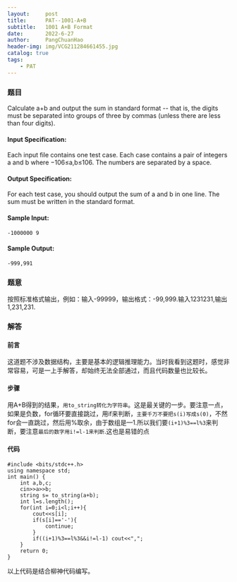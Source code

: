 ```yaml
---
layout:     post
title:      PAT--1001-A+B
subtitle:   1001 A+B Format
date:       2022-6-27
author:     PangChuanHao
header-img: img/VCG211284661455.jpg
catalog: true
tags:                              
    - PAT
---
```


### 题目
Calculate a+b and output the sum in standard format -- that is, the digits must be separated into groups of three by commas (unless there are less than four digits).

#### Input Specification:

Each input file contains one test case. Each case contains a pair of integers a and b where −10​6​​≤a,b≤10​6​​. The numbers are separated by a space.

#### Output Specification:

For each test case, you should output the sum of a and b in one line. The sum must be written in the standard format.
#### Sample Input:
```
-1000000 9
```
#### Sample Output:
```
-999,991
```

### 题意
按照标准格式输出，例如：输入-99999，输出格式：-99,999.输入1231231,输出1,231,231.
### 解答
#### 前言
这道题不涉及数据结构，主要是基本的逻辑推理能力。当时我看到这题时，感觉非常容易，可是一上手解答，却始终无法全部通过，而且代码数量也比较长。
#### 步骤
用A+B得到的结果，`用to_string转化为字符串`。这是最关键的一步。要注意一点，如果是负数，for循环要直接跳过，用if来判断，`主要千万不要把s(i)写成s(0)`，不然for会一直跳过，然后用%取余，由于数组是—1.所以我们要`(i+1)%3==l%3`来判断，要注意`最后的数字用i!=l-1来判断`.这也是易错的点
#### 代码
```
#include <bits/stdc++.h>
using namespace std;
int main() {
    int a,b,c;
    cin>>a>>b;
    string s= to_string(a+b);
    int l=s.length();
    for(int i=0;i<l;i++){
        cout<<s[i];
        if(s[i]=='-'){
            continue;
        }
        if((i+1)%3==l%3&&i!=l-1) cout<<",";
    }
    return 0;
}
```

以上代码是结合柳神代码编写。



